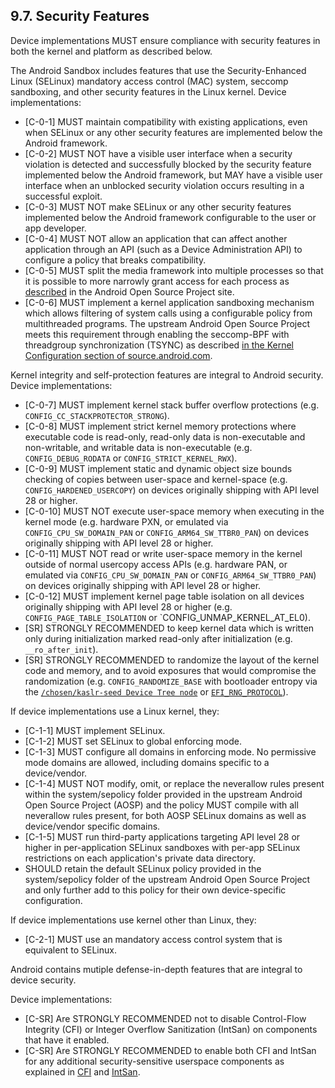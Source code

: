 ## 9.7\. Security Features
Device implementations MUST ensure compliance with security features in both the
kernel and platform as described below.

The Android Sandbox includes features that use the Security-Enhanced Linux
(SELinux) mandatory access control (MAC) system, seccomp sandboxing, and other
security features in the Linux kernel. Device implementations:

*   [C-0-1] MUST maintain compatibility with existing applications, even when
SELinux or any other security features are implemented below the Android
framework.
*   [C-0-2] MUST NOT have a visible user interface when a security
violation is detected and successfully blocked by the security feature
implemented below the Android framework, but MAY have a visible user interface
when an unblocked security violation occurs resulting in a successful exploit.
*   [C-0-3] MUST NOT make SELinux or any other security features implemented
below the Android framework configurable to the user or app developer.
*   [C-0-4]  MUST NOT allow an application that can affect another application
through an API (such as a Device Administration API) to configure a policy
that breaks compatibility.
*   [C-0-5] MUST split the media framework into multiple processes so that it
is possible to more narrowly grant access for each process as
[described](https://source.android.com/devices/media/framework-hardening.html#arch_changes)
in the Android Open Source Project site.
*   [C-0-6] MUST implement a kernel application sandboxing mechanism
which allows filtering of system calls using a configurable policy from
multithreaded programs. The upstream Android Open Source Project meets this
requirement through enabling the seccomp-BPF with threadgroup
synchronization (TSYNC) as described
[in the Kernel Configuration section of source.android.com](http://source.android.com/devices/tech/config/kernel.html#Seccomp-BPF-TSYNC).

Kernel integrity and self-protection features are integral to Android
security. Device implementations:

*   [C-0-7] MUST implement kernel stack buffer overflow protections
(e.g. `CONFIG_CC_STACKPROTECTOR_STRONG`).
*   [C-0-8] MUST implement strict kernel memory protections where executable
code is read-only, read-only data is non-executable and non-writable, and
writable data is non-executable (e.g. `CONFIG_DEBUG_RODATA` or `CONFIG_STRICT_KERNEL_RWX`).
*   [C-0-9] MUST implement static and dynamic object size
bounds checking of copies between user-space and kernel-space
(e.g. `CONFIG_HARDENED_USERCOPY`) on devices originally shipping with API level
28 or higher.
*   [C-0-10] MUST NOT execute user-space memory when executing
in the kernel mode (e.g. hardware PXN, or emulated via
`CONFIG_CPU_SW_DOMAIN_PAN` or `CONFIG_ARM64_SW_TTBR0_PAN`) on devices
originally shipping with API level 28 or higher.
*   [C-0-11] MUST NOT read or write user-space memory in the
kernel outside of normal usercopy access APIs (e.g. hardware PAN, or
emulated via `CONFIG_CPU_SW_DOMAIN_PAN` or `CONFIG_ARM64_SW_TTBR0_PAN`)
on devices originally shipping with API level 28 or higher.
*   [C-0-12] MUST implement kernel page table isolation on all devices
originally shipping with API level 28 or higher
(e.g. `CONFIG_PAGE_TABLE_ISOLATION` or `CONFIG_UNMAP_KERNEL_AT_EL0).
*   [SR] STRONGLY RECOMMENDED to keep kernel data
which is written only during initialization marked read-only after
initialization (e.g. `__ro_after_init`).
*   [SR] STRONGLY RECOMMENDED to randomize the layout of the kernel code and
memory, and to avoid exposures that would compromise the randomization
(e.g. `CONFIG_RANDOMIZE_BASE` with bootloader entropy via the
[`/chosen/kaslr-seed Device Tree node`](https://git.kernel.org/pub/scm/linux/kernel/git/torvalds/linux.git/tree/Documentation/devicetree/bindings/chosen.txt)
or [`EFI_RNG_PROTOCOL`](https://docs.microsoft.com/en-us/windows-hardware/drivers/bringup/efi-rng-protocol)).


If device implementations use a Linux kernel, they:

*   [C-1-1] MUST implement SELinux.
*   [C-1-2] MUST set SELinux to global enforcing mode.
*   [C-1-3] MUST configure all domains in enforcing mode. No permissive mode
domains are allowed, including domains specific to a device/vendor.
*   [C-1-4] MUST NOT modify, omit, or replace the neverallow rules present
within the system/sepolicy folder provided in the upstream Android Open Source
Project (AOSP) and the policy MUST compile with all neverallow rules present,
for both AOSP SELinux domains as well as device/vendor specific domains.
*   [C-1-5] MUST run third-party applications targeting API level 28 or higher
in per-application SELinux sandboxes with per-app SELinux restrictions on each
application's private data directory.
*   SHOULD retain the default SELinux policy provided in the system/sepolicy
folder of the upstream Android Open Source Project and only further add to this
policy for their own device-specific configuration.


If device implementations use kernel other than Linux, they:

*   [C-2-1] MUST use an mandatory access control system that is
equivalent to SELinux.

Android contains mutiple defense-in-depth features that are integral to device
security.

Device implementations:

*    [C-SR] Are STRONGLY RECOMMENDED not to disable Control-Flow Integrity (CFI)
     or Integer Overflow Sanitization (IntSan) on components that have it
     enabled.
*    [C-SR] Are STRONGLY RECOMMENDED to enable both CFI and IntSan for any
     additional security-sensitive userspace components as explained in
     [CFI](https://source.android.com/devices/tech/debug/cfi) and
     [IntSan](https://source.android.com/devices/tech/debug/intsan).

